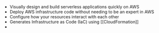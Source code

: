 - Visually design and build serverless applications quickly on AWS
- Deploy AWS infrastructure code without needing to be an expert in AWS
- Configure how your resources interact with each other
- Generates Infrastructure as Code (IaC) using [[CloudFormation]]
-